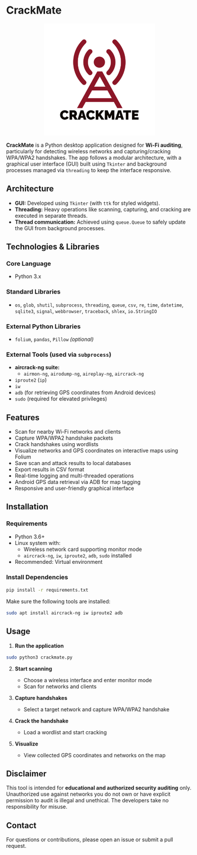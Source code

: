 # CrackMate
<p align="center">
  <img src="CrackMate/logo/logo-transparent-png.png" alt="CrackMate Logo" width="300"/>
</p>

**CrackMate** is a Python desktop application designed for **Wi-Fi auditing**, particularly for detecting wireless networks and capturing/cracking WPA/WPA2 handshakes. The app follows a modular architecture, with a graphical user interface (GUI) built using `Tkinter` and background processes managed via `threading` to keep the interface responsive.



## Architecture

- **GUI:** Developed using `Tkinter` (with `ttk` for styled widgets).
- **Threading:** Heavy operations like scanning, capturing, and cracking are executed in separate threads.
- **Thread communication:** Achieved using `queue.Queue` to safely update the GUI from background processes.



## Technologies & Libraries

### Core Language
- Python 3.x

### Standard Libraries
- `os`, `glob`, `shutil`, `subprocess`, `threading`, `queue`, `csv`, `re`, `time`, `datetime`, `sqlite3`, `signal`, `webbrowser`, `traceback`, `shlex`, `io.StringIO`

### External Python Libraries
- `folium`, `pandas`, `Pillow` *(optional)*

### External Tools (used via `subprocess`)
- **aircrack-ng suite:**
  - `airmon-ng`, `airodump-ng`, `aireplay-ng`, `aircrack-ng`
- `iproute2` (`ip`)
- `iw`
- `adb` (for retrieving GPS coordinates from Android devices)
- `sudo` (required for elevated privileges)



## Features

- Scan for nearby Wi-Fi networks and clients
- Capture WPA/WPA2 handshake packets
- Crack handshakes using wordlists
- Visualize networks and GPS coordinates on interactive maps using Folium
- Save scan and attack results to local databases
- Export results in CSV format
- Real-time logging and multi-threaded operations
- Android GPS data retrieval via ADB for map tagging
- Responsive and user-friendly graphical interface



## Installation

### Requirements

- Python 3.6+
- Linux system with:
  - Wireless network card supporting monitor mode
  - `aircrack-ng`, `iw`, `iproute2`, `adb`, `sudo` installed
- Recommended: Virtual environment

### Install Dependencies

```bash
pip install -r requirements.txt
```

Make sure the following tools are installed:

```bash
sudo apt install aircrack-ng iw iproute2 adb
```



## Usage

1. **Run the application**

```bash
sudo python3 crackmate.py
```

2. **Start scanning**
   - Choose a wireless interface and enter monitor mode
   - Scan for networks and clients

3. **Capture handshakes**
   - Select a target network and capture WPA/WPA2 handshake

4. **Crack the handshake**
   - Load a wordlist and start cracking

5. **Visualize**
   - View collected GPS coordinates and networks on the map



## Disclaimer

This tool is intended for **educational and authorized security auditing** only. Unauthorized use against networks you do not own or have explicit permission to audit is illegal and unethical. The developers take no responsibility for misuse.



## Contact

For questions or contributions, please open an issue or submit a pull request.
